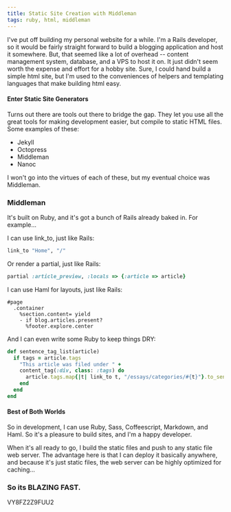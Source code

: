 ```yaml
---
title: Static Site Creation with Middleman
tags: ruby, html, middleman
---
```


I've put off building my personal website for a while. I'm a Rails developer,
so it would be fairly straight forward to build a blogging application and host
it somewhere. But, that seemed like a lot of overhead -- content management 
system, database, and a VPS to host it on. It just didn't seem worth the
expense and effort for a hobby site. Sure, I could hand build a simple html
site, but I'm used to the conveniences of helpers and templating languages that
make building html easy.

#### Enter Static Site Generators

Turns out there are tools out there to bridge the gap. They let you use all the
great tools for making development easier, but compile to static HTML files. Some
examples of these:

* Jekyll
* Octopress
* Middleman
* Nanoc

I won't go into the virtues of each of these, but my eventual choice was 
Middleman.

### Middleman

It's built on Ruby, and it's got a bunch of Rails already baked in. For example...

I can use link_to, just like Rails:

```ruby
link_to "Home", "/"
```

Or render a partial, just like Rails:

```ruby
partial :article_preview, :locals => {:article => article}
```

I can use Haml for layouts, just like Rails:

```haml
#page
  .container
    %section.content= yield
    - if blog.articles.present?
      %footer.explore.center
```

And I can even write some Ruby to keep things DRY:

```ruby
def sentence_tag_list(article)
  if tags = article.tags
    "This article was filed under " +
    content_tag(:div, class: :tags) do
      article.tags.map{|t| link_to t, "/essays/categories/#{t}"}.to_sentence
    end
  end
end
```

#### Best of Both Worlds

So in development, I can use Ruby, Sass, Coffeescript, Markdown, and Haml.
So it's a pleasure to build sites, and I'm a happy developer. 

When it's all ready to go, I build the static files and push to any static file
web server. The advantage here is that I can deploy it basically anywhere,
and because it's just static files, the web server can be highly optimized for
caching...

### So its BLAZING FAST.

VY8FZ2Z9FUU2